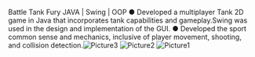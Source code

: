 Battle Tank Fury
JAVA | Swing | OOP
● Developed a multiplayer Tank 2D game in Java that incorporates tank capabilities and gameplay.Swing was used in 
the design and implementation of the GUI.
● Developed the sport common sense and mechanics, inclusive of player movement, shooting, and collision 
detection.![Picture3](https://github.com/user-attachments/assets/9f406cad-a668-4af4-b51d-86243ad7db22)
![Picture2](https://github.com/user-attachments/assets/61eadd6f-a037-487b-8f45-340c9be17674)
![Picture1](https://github.com/user-attachments/assets/76ceb8f0-87f0-48cf-b6d3-88e4155a6c0c)
